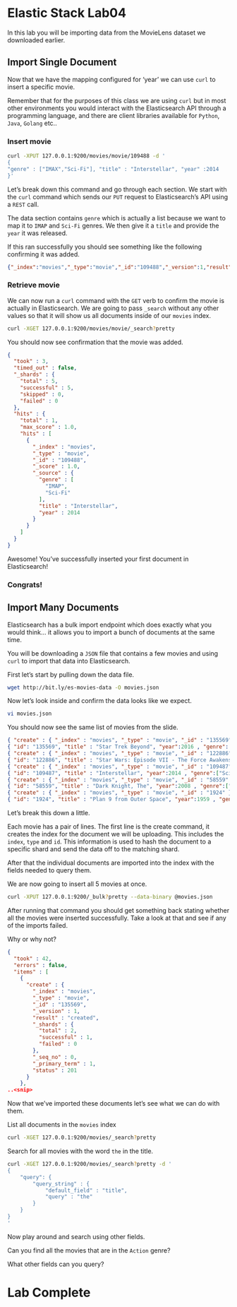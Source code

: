 # Elastic Stack Lab04
In this lab you will be importing data from the MovieLens dataset we downloaded earlier.  

## Import Single Document
Now that we have the mapping configured for ‘year’ we can use `curl` to insert a specific movie. 

Remember that for the purposes of this class we are using `curl` but in most other environments you would interact with the Elasticsearch API through a programming language, and there are client libraries available for `Python`, `Java`, `Golang` etc.. 

### Insert movie
```bash
curl -XPUT 127.0.0.1:9200/movies/movie/109488 -d '
{
"genre" : ["IMAX","Sci-Fi"], "title" : "Interstellar", "year" :2014
}'
```

Let’s break down this command and go through each section. 
We start with the `curl` command which sends our `PUT` request to Elasticsearch’s API using a `REST` call. 

The data section contains `genre` which is actually a list because we want to map it to `IMAP` and `Sci-Fi` genres. We then give it a `title` and provide the `year` it was released. 

If this ran successfully you should see something like the following confirming it was added.

```json
{"_index":"movies","_type":"movie","_id":"109488","_version":1,"result":"created","_shards":{"total":2,"successful":1,"failed":0},"_seq_no":0,"_primary_term":1}
```

### Retrieve movie
We can now run a `curl` command with the `GET` verb to confirm the movie is actually in Elasticsearch.  We are going to pass `_search` without any other values so that it will show us all documents inside of our `movies` index. 

```bash
curl -XGET 127.0.0.1:9200/movies/movie/_search?pretty
```

You should now see confirmation that the movie was added. 

```json
{
  "took" : 3,
  "timed_out" : false,
  "_shards" : {
    "total" : 5,
    "successful" : 5,
    "skipped" : 0,
    "failed" : 0
  },
  "hits" : {
    "total" : 1,
    "max_score" : 1.0,
    "hits" : [
      {
        "_index" : "movies",
        "_type" : "movie",
        "_id" : "109488",
        "_score" : 1.0,
        "_source" : {
          "genre" : [
            "IMAP",
            "Sci-Fi"
          ],
          "title" : "Interstellar",
          "year" : 2014
        }
      }
    ]
  }
}
```

Awesome! You’ve successfully inserted your first document in Elasticsearch! 

### Congrats! 

## Import Many Documents
Elasticsearch has a bulk import endpoint which does exactly what you would think… it allows you to import a bunch of documents at the same time. 

You will be downloading a `JSON` file that contains a few movies and using `curl` to import that data into Elasticsearch. 

First let’s start by pulling down the data file. 
```bash
wget http://bit.ly/es-movies-data -O movies.json
```

Now let’s look inside and confirm the data looks like we expect. 
```bash
vi movies.json 
```

You should now see the same list of movies from the slide. 
```json
{ "create" : { "_index" : "movies", "_type" : "movie", "_id" : "135569" } }
{ "id": "135569", "title" : "Star Trek Beyond", "year":2016 , "genre":["Action", "Adventure", "Sci-Fi"] }
{ "create" : { "_index" : "movies", "_type" : "movie", "_id" : "122886" } }
{ "id": "122886", "title" : "Star Wars: Episode VII - The Force Awakens", "year":2015 , "genre":["Action", "Adventure", "Fantasy", "Sci-Fi", "IMAX"] }
{ "create" : { "_index" : "movies", "_type" : "movie", "_id" : "109487" } }
{ "id": "109487", "title" : "Interstellar", "year":2014 , "genre":["Sci-Fi", "IMAX"] }
{ "create" : { "_index" : "movies", "_type" : "movie", "_id" : "58559" } }
{ "id": "58559", "title" : "Dark Knight, The", "year":2008 , "genre":["Action", "Crime", "Drama", "IMAX"] }
{ "create" : { "_index" : "movies", "_type" : "movie", "_id" : "1924" } }
{ "id": "1924", "title" : "Plan 9 from Outer Space", "year":1959 , "genre":["Horror", "Sci-Fi"] }


```

Let’s break this down a little.  

Each movie has a pair of lines. The first line is the create command, it creates the index for the document we will be uploading. This includes the `index`, `type` and `id`.  This information is used to hash the document to a specific shard and send the data off to the matching shard. 

After that the individual documents are imported into the index with the fields needed to query them. 

We are now going to insert all 5 movies at once. 
```bash
curl -XPUT 127.0.0.1:9200/_bulk?pretty --data-binary @movies.json
```

After running that command you should get something back stating whether all the movies were inserted successfully.  Take a look at that and see if any of the imports failed.

Why or why not? 

```json
{
  "took" : 42,
  "errors" : false,
  "items" : [
    {
      "create" : {
        "_index" : "movies",
        "_type" : "movie",
        "_id" : "135569",
        "_version" : 1,
        "result" : "created",
        "_shards" : {
          "total" : 2,
          "successful" : 1,
          "failed" : 0
        },
        "_seq_no" : 0,
        "_primary_term" : 1,
        "status" : 201
      }
    },
..<snip>
```

Now that we’ve imported these documents let’s see what we can do with them. 

List all documents in the `movies` index
```bash
curl -XGET 127.0.0.1:9200/movies/_search?pretty
```


Search for all movies with the word `the` in the title. 
```bash
curl -XGET 127.0.0.1:9200/movies/_search?pretty -d '
{
    "query": {
        "query_string" : {
            "default_field" : "title",
            "query" : "the"
        }
    }
}
'
```

Now play around and search using other fields. 

Can you find all the movies that are in the `Action` genre?

What other fields can you query? 

# Lab Complete